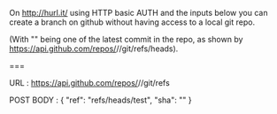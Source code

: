 On http://hurl.it/ using  HTTP basic AUTH and the inputs below you can 
create a branch on github without having access to a local git repo.

(With "<SHA-TO-BRANCH-FROM>" being one of the latest commit in the repo,
 as shown by https://api.github.com/repos/<AUTHOR>/<REPO>/git/refs/heads).

===

URL       : https://api.github.com/repos/<AUTHOR>/<REPO>/git/refs

POST BODY :
{
  "ref": "refs/heads/test",
  "sha": "<SHA-TO-BRANCH-FROM>"
}